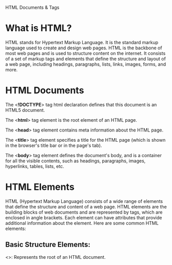HTML Documents & Tags

<h1>What is HTML?</h1>
    <p>HTML stands for Hypertext Markup Language. It is the standard markup language used to create and design web pages. HTML is the backbone of most web pages and is used to structure content on the internet. It consists of a set of markup tags and elements that define the structure and layout of a web page, including headings, paragraphs, lists, links, images, forms, and more.</p>
 
<h1>HTML Documents</h1>
 <p>The <<b>!DOCTYPE</b>> tag html declaration defines that this document is an HTML5 document.</p>
    <p>The <<b>html</b>> tag element is the root element of an HTML page.</p>
    <p>The <<b>head</b>> tag element contains meta information about the HTML page.</p> 
    <p>The <<b>title</b>> tag element specifies a title for the HTML page (which is shown in the browser's title bar or in the page's tab).</p>
    <p>The <<b>body</b>> tag element defines the document's body, and is a container for all the visible contents, such as headings, paragraphs, images, hyperlinks, tables, lists, etc.</p>

<h1>HTML Elements</h1>
<p>HTML (Hypertext Markup Language) consists of a wide range of elements that define the structure and content of a web page. HTML elements are the building blocks of web documents and are represented by tags, which are enclosed in angle brackets. Each element can have attributes that provide additional information about the element. Here are some common HTML elements:</p>

<h2>Basic Structure Elements:</h2>
<<b><html></b>>: Represents the root of an HTML document.





